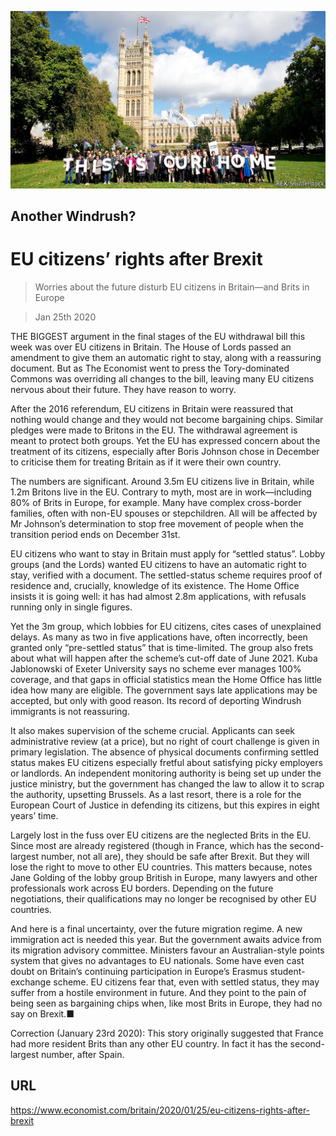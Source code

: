 ![](./images/20200125_BRP002_0.jpg)

## Another Windrush?

# EU citizens’ rights after Brexit

> Worries about the future disturb EU citizens in Britain—and Brits in Europe

> Jan 25th 2020

THE BIGGEST argument in the final stages of the EU withdrawal bill this week was over EU citizens in Britain. The House of Lords passed an amendment to give them an automatic right to stay, along with a reassuring document. But as The Economist went to press the Tory-dominated Commons was overriding all changes to the bill, leaving many EU citizens nervous about their future. They have reason to worry.

After the 2016 referendum, EU citizens in Britain were reassured that nothing would change and they would not become bargaining chips. Similar pledges were made to Britons in the EU. The withdrawal agreement is meant to protect both groups. Yet the EU has expressed concern about the treatment of its citizens, especially after Boris Johnson chose in December to criticise them for treating Britain as if it were their own country.

The numbers are significant. Around 3.5m EU citizens live in Britain, while 1.2m Britons live in the EU. Contrary to myth, most are in work—including 80% of Brits in Europe, for example. Many have complex cross-border families, often with non-EU spouses or stepchildren. All will be affected by Mr Johnson’s determination to stop free movement of people when the transition period ends on December 31st.

EU citizens who want to stay in Britain must apply for “settled status”. Lobby groups (and the Lords) wanted EU citizens to have an automatic right to stay, verified with a document. The settled-status scheme requires proof of residence and, crucially, knowledge of its existence. The Home Office insists it is going well: it has had almost 2.8m applications, with refusals running only in single figures.

Yet the 3m group, which lobbies for EU citizens, cites cases of unexplained delays. As many as two in five applications have, often incorrectly, been granted only “pre-settled status” that is time-limited. The group also frets about what will happen after the scheme’s cut-off date of June 2021. Kuba Jablonowski of Exeter University says no scheme ever manages 100% coverage, and that gaps in official statistics mean the Home Office has little idea how many are eligible. The government says late applications may be accepted, but only with good reason. Its record of deporting Windrush immigrants is not reassuring.

It also makes supervision of the scheme crucial. Applicants can seek administrative review (at a price), but no right of court challenge is given in primary legislation. The absence of physical documents confirming settled status makes EU citizens especially fretful about satisfying picky employers or landlords. An independent monitoring authority is being set up under the justice ministry, but the government has changed the law to allow it to scrap the authority, upsetting Brussels. As a last resort, there is a role for the European Court of Justice in defending its citizens, but this expires in eight years’ time.

Largely lost in the fuss over EU citizens are the neglected Brits in the EU. Since most are already registered (though in France, which has the second-largest number, not all are), they should be safe after Brexit. But they will lose the right to move to other EU countries. This matters because, notes Jane Golding of the lobby group British in Europe, many lawyers and other professionals work across EU borders. Depending on the future negotiations, their qualifications may no longer be recognised by other EU countries.

And here is a final uncertainty, over the future migration regime. A new immigration act is needed this year. But the government awaits advice from its migration advisory committee. Ministers favour an Australian-style points system that gives no advantages to EU nationals. Some have even cast doubt on Britain’s continuing participation in Europe’s Erasmus student-exchange scheme. EU citizens fear that, even with settled status, they may suffer from a hostile environment in future. And they point to the pain of being seen as bargaining chips when, like most Brits in Europe, they had no say on Brexit.■

Correction (January 23rd 2020): This story originally suggested that France had more resident Brits than any other EU country. In fact it has the second-largest number, after Spain.

## URL

https://www.economist.com/britain/2020/01/25/eu-citizens-rights-after-brexit
